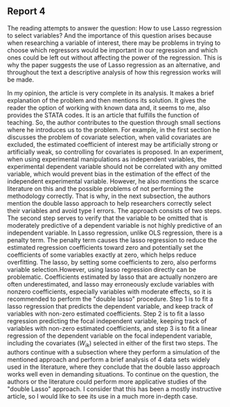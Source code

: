 ## Report 4

The reading attempts to answer the question: How to use Lasso regression to select variables? And the importance of this question arises because when researching a variable of interest, there may be problems in trying to choose which regressors would be important in our regression and which ones could be left out without affecting the power of the regression. This is why the paper suggests the use of Lasso regression as an alternative, and throughout the text a descriptive analysis of how this regression works will be made. 

In my opinion, the article is very complete in its analysis. It makes a brief explanation of the problem and then mentions its solution. It gives the reader the option of working with known data and, it seems to me, also provides the STATA codes. It is an article that fulfills the function of teaching.  So, the author contributes to the question through small sections where he introduces us to the problem. For example, in the first section he discusses the problem of covariate selection, when valid covariates are excluded, the estimated coefficient of interest may be artificially strong or artificially weak, so controlling for covariates is proposed. In an experiment, when using experimental manipulations as independent variables, the experimental dependent variable should not be correlated with any omitted variable, which would prevent bias in the estimation of the effect of the independent experimental variable. However, he also mentions the scarce literature on this and the possible problems of not performing the methodology correctly. That is why, in the next subsection, the authors mention the double lasso approach to help researchers correctly select their variables and avoid type I errors. The approach consists of two steps. The second step serves to verify that the variable to be omitted that is moderately predictive of a dependent variable is not highly predictive of an independent variable. In Lasso regression, unlike OLS regression, there is a penalty term. The penalty term causes the lasso regression to reduce the estimated regression coefficients toward zero and potentially set the coefficients of some variables exactly at zero, which helps reduce overfitting. The lasso, by setting some coefficients to zero, also performs variable selection.However, using lasso regression directly can be problematic. Coefficients estimated by lasso that are actually nonzero are often underestimated, and lasso may erroneously exclude variables with nonzero coefficients, especially variables with moderate effects, so it is recommended to perform the "double lasso" procedure. Step 1 is to fit a lasso regression that predicts the dependent variable, and keep track of variables with non-zero estimated coefficients. Step 2 is to fit a lasso regression predicting the focal independent variable, keeping track of variables with non-zero estimated coefficients, and step 3 is to fit a linear regression of the dependent variable on the focal independent variable, including the covariates ($W_{ik}$) selected in either of the first two steps. 
The authors continue with a subsection where they perform a simulation of the mentioned approach and perform a brief analysis of 4 data sets widely used in the literature, where they conclude that the double lasso approach works well even in demanding situations. 
To continue on the question, the authors or the literature could perform more applicative studies of the "double Lasso" approach. I consider that this has been a mostly instructive article, so I would like to see its use in a much more in-depth case. 



```python

```
